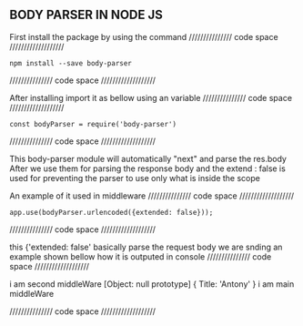 BODY PARSER IN NODE JS
----------------------------------

First install the package by using the command
/////////////// code space ///////////////////

    npm install --save body-parser

/////////////// code space ///////////////////

After installing import it as bellow using an variable
/////////////// code space ///////////////////

    const bodyParser = require('body-parser')

/////////////// code space ///////////////////

This body-parser module will automatically "next" and parse the res.body
After we use them for parsing the response body and the extend : false is used for preventing 
the parser to use only what is inside the scope

An example of it used in middleware
/////////////// code space ///////////////////

    app.use(bodyParser.urlencoded({extended: false}));

/////////////// code space ///////////////////

this {'extended: false' basically parse the request body we are snding an example shown bellow how it is outputed in console
/////////////// code space ///////////////////

i am second middleWare
[Object: null prototype] { Title: 'Antony' }
i am main middleWare

/////////////// code space ///////////////////